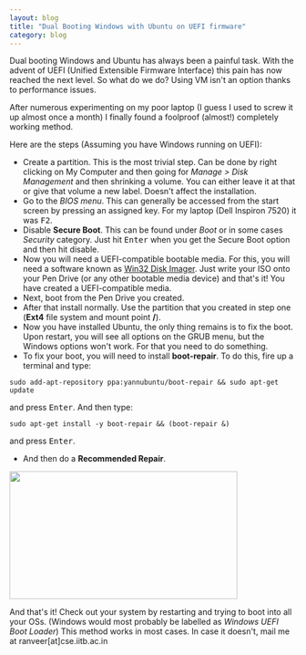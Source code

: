 ```yaml
---
layout: blog
title: "Dual Booting Windows with Ubuntu on UEFI firmware"
category: blog
---
```


Dual booting Windows and Ubuntu has always been a painful task. With the advent of UEFI (Unified Extensible Firmware Interface) this pain has now reached the next level. So what do we do? Using VM isn't an option thanks to performance issues.

After numerous experimenting on my poor laptop (I guess I used to screw it up almost once a month) I finally found a foolproof (almost!) completely working method.

Here are the steps (Assuming you have Windows running on UEFI):

* Create a partition. This is the most trivial step. Can be done by right clicking on My Computer and then going for *Manage > Disk Management* and then shrinking a volume. You can either leave it at that or give that volume a new label. Doesn't affect the installation.
* Go to the *BIOS menu*. This can generally be accessed from the start screen by pressing an assigned key. For my laptop (Dell Inspiron 7520) it was <kbd>F2</kbd>.
* Disable **Secure Boot**. This can be found under *Boot* or in some cases *Security* category. Just hit <kbd>Enter</kbd> when you get the Secure Boot option and then hit disable.
* Now you will need a UEFI-compatible bootable media. For this, you will need a software known as [Win32 Disk Imager](http://sourceforge.net/projects/win32diskimager/). Just write your ISO onto your Pen Drive (or any other bootable media device) and that's it! You have created a UEFI-compatible media.
* Next, boot from the Pen Drive you created.
* After that install normally. Use the partition that you created in step one (**Ext4** file system and mount point **/**).
* Now you have installed Ubuntu, the only thing remains is to fix the boot. Upon restart, you will see all options on the GRUB menu, but the Windows options won't work. For that you need to do something.
* To fix your boot, you will need to install **boot-repair**. To do this, fire up a terminal and type:

```
sudo add-apt-repository ppa:yannubuntu/boot-repair && sudo apt-get update

```
and press <kbd>Enter</kbd>. And then type:

```
sudo apt-get install -y boot-repair && (boot-repair &)

```
and press <kbd>Enter</kbd>.

* And then do a **Recommended Repair**.
<img src="{{site.url}}/img/uefi1.png" width="400" height="224" /> 

And that's it! Check out your system by restarting and trying to boot into all your OSs. (Windows would most probably be labelled as *Windows UEFI Boot Loader*)
This method works in most cases. In case it doesn't, mail me at ranveer[at]cse.iitb.ac.in


